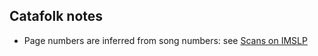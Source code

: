 
Catafolk notes
--------------

- Page numbers are inferred from song numbers: see 
[Scans on IMSLP](https://imslp.org/wiki/150_Scottish_Songs%2C_Hob.XXXIa:1-150_(Haydn%2C_Joseph))